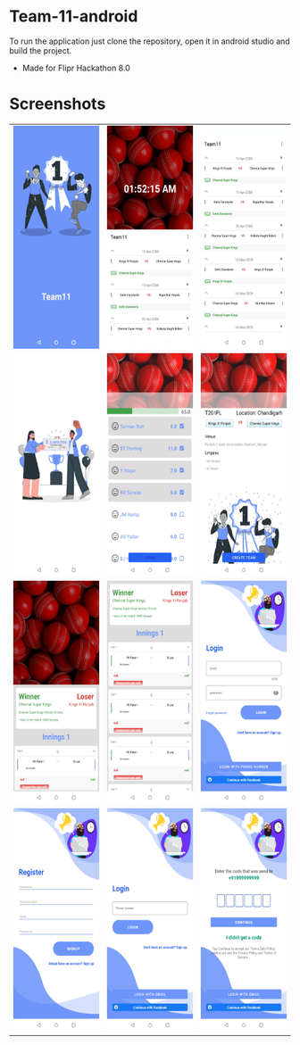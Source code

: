 # Team-11-android

To run the application just clone the repository, open it in android studio and build the project.

*  Made for Flipr Hackathon 8.0








# Screenshots

<table>

  <tr>
    <td valign="top"><img src="/screenshots/1.jpg"  width="200" height="400"></td>
  <td valign="top"><img src="/screenshots/2.jpg"  width="200" height="400"></td>
    <td valign="top"><img src="/screenshots/3.jpg"  width="200" height="400"></td>
 
 </tr>
 
  <tr>
    <td valign="top"><img src="/screenshots/4.jpg"  width="200" height="400"></td>
  <td valign="top"><img src="/screenshots/6.jpg"  width="200" height="400"></td>
    <td valign="top"><img src="/screenshots/5.jpg"  width="200" height="400"></td>
 </tr>
 
 <tr>
    <td valign="top"><img src="/screenshots/7.jpg"  width="200" height="400"></td>
  <td valign="top"><img src="/screenshots/8.jpg"  width="200" height="400"></td>
    <td valign="top"><img src="/screenshots/9.jpg"  width="200" height="400"></td>
 </tr>
 
  <tr>
    <td valign="top"><img src="/screenshots/10.jpg"  width="200" height="400"></td>
  <td valign="top"><img src="/screenshots/11.jpg"  width="200" height="400"></td>
    <td valign="top"><img src="/screenshots/12.jpg"  width="200" height="400"></td>
 </tr>
 
 
 
 </table>
